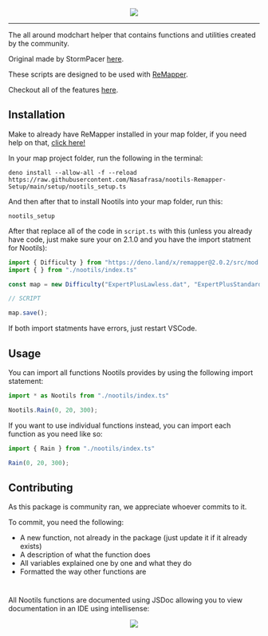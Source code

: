 <div align="center"><img align="center" src="https://github.com/StormPacer/nootils/blob/main/logo.png?raw=true" /></div>
<hr>
<div align="left"> 

The all around modchart helper that contains functions and utilities created by the community.

Original made by StormPacer [here](https://github.com/StormPacer/nootils).

These scripts are designed to be used with [ReMapper](https://github.com/Swifter1243/ReMapper).
  
Checkout all of the features [here](https://github.com/Nasafrasa/nootils-Remapper-Setup/wiki/Features).

## Installation

Make to already have ReMapper installed in your map folder, if you need help on that, [click here!]()

In your map project folder, run the following in the terminal:

```
deno install --allow-all -f --reload https://raw.githubusercontent.com/Nasafrasa/nootils-Remapper-Setup/main/setup/nootils_setup.ts
```

And then after that to install Nootils into your map folder, run this:
```
nootils_setup
```

After that replace all of the code in `script.ts` with this (unless you already have code, just make sure your on 2.1.0 and you have the import statment for Nootils):

```ts
import { Difficulty } from "https://deno.land/x/remapper@2.0.2/src/mod.ts" // MAKE SURE THIS IS ON 2.0.2!!!!!!!!!
import { } from "./nootils/index.ts"

const map = new Difficulty("ExpertPlusLawless.dat", "ExpertPlusStandard.dat");

// SCRIPT

map.save();
```
If both import statments have errors, just restart VSCode.


## Usage

You can import all functions Nootils provides by using the following import statement:

```ts
import * as Nootils from "./nootils/index.ts"

Nootils.Rain(0, 20, 300);
```

If you want to use individual functions instead, you can import each function as you need like so:

```ts
import { Rain } from "./nootils/index.ts"

Rain(0, 20, 300);
```

## Contributing
As this package is community ran, we appreciate whoever commits to it.

To commit, you need the following:

- A new function, not already in the package (just update it if it already exists)
- A description of what the function does
- All variables explained one by one and what they do
- Formatted the way other functions are

#

All Nootils functions are documented using JSDoc allowing you to view documentation in an IDE using intellisense:

<div align="center"><img src="https://github.com/StormPacer/nootils/blob/main/intellisense.png?raw=true" /></div>

</div>
